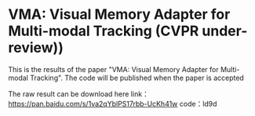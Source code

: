 # VMA: Visual Memory Adapter for Multi-modal Tracking (CVPR under-review))
This is the results of the paper "VMA: Visual Memory Adapter for Multi-modal Tracking". The code will be published when the paper is accepted

The raw result can be download here
link：https://pan.baidu.com/s/1va2qYblPS17rbb-UcKh41w 
code：ld9d 


